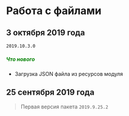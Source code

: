 # Работа с файлами

## 3 октября 2019 года

`2019.10.3.0`

<h5><span style="color:#008000;">Что нового</span></h5>

- Загрузка JSON файла из ресурсов модуля

## 25 сентября 2019 года

> Первая версия пакета `2019.9.25.2`

